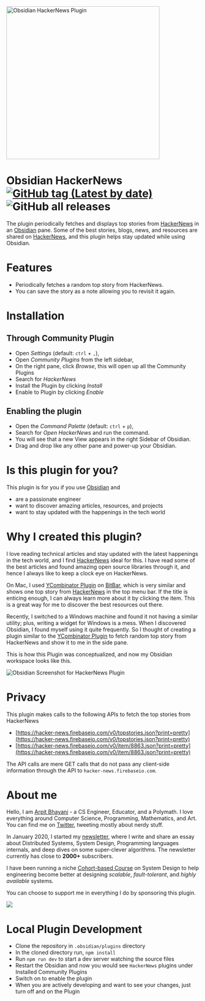 <img src="https://user-images.githubusercontent.com/4745789/131798196-7946c290-b663-48ac-b7ae-bf9de27bb20c.png" alt="Obsidian HackerNews Plugin" width="400" />

# Obsidian HackerNews [![GitHub tag (Latest by date)](https://img.shields.io/github/v/tag/arpitbbhayani/obsidian-hackernews)](https://github.com/arpitbbhayani/obsidian-hackernews/releases) ![GitHub all releases](https://img.shields.io/github/downloads/arpitbbhayani/obsidian-hackernews/total)

The plugin periodically fetches and displays top stories from [HackerNews](https://news.ycombinator.com/) in an [Obsidian](https://obsidian.md) pane. Some of the best stories, blogs, news, and resources are shared on [HackerNews](https://news.ycombinator.com/), and this plugin helps stay updated while using Obsidian.

# Features

 - Periodically fetches a random top story from HackerNews.
 - You can save the story as a note allowing you to revisit it again.

# Installation

## Through Community Plugin

 - Open *Settings* (default: `ctrl` + `,`),
 - Open *Community Plugins* from the left sidebar,
 - On the right pane, click *Browse*, this will open up all the Community Plugins
 - Search for *HackerNews*
 - Install the Plugin by clicking *Install*
 - Enable to Plugin by clicking *Enable*

## Enabling the plugin

 - Open the *Command Palette* (default: `ctrl` + `p`),
 - Search for *Open HackerNews* and run the command.
 - You will see that a new View appears in the right Sidebar of Obsidian.
 - Drag and drop like any other pane and power-up your Obsidian.


# Is this plugin for you?

This plugin is for you if you use [Obsidian](https://obsidian.md) and
 - are a passionate engineer
 - want to discover amazing articles, resources, and projects
 - want to stay updated with the happenings in the tech world


# Why I created this plugin?
I love reading technical articles and stay updated with the latest happenings in the tech world, and I find [HackerNews](https://news.ycombinator.com/) ideal for this. I have read some of the best articles and found amazing open source libraries through it, and hence I always like to keep a clock eye on HackerNews.

On Mac, I used [YCombinator Plugin](https://github.com/martinsirbe/ycombinator-bitbar) on [BitBar](https://xbarapp.com/), which is very similar and shows one top story from [HackerNews](https://news.ycombinator.com/) in the top menu bar. If the title is enticing enough, I can always learn more about it by clicking the item. This is a great way for me to discover the best resources out there.

Recently, I switched to a Windows machine and found it not having a similar utility; plus, writing a widget for Windows is a mess. When I discovered Obsidian, I found myself using it quite frequently. So I thought of creating a plugin similar to the [YCombinator Plugin](https://github.com/martinsirbe/ycombinator-bitbar) to fetch random top story from HackerNews and show it to me in the side pane.

This is how this Plugin was conceptualized, and now my Obsidian workspace looks like this.

![Obsidian Screenshot for HackerNews Plugin](https://user-images.githubusercontent.com/4745789/131978712-718691dd-57bb-48ea-bd4b-d8e182ec6c16.PNG)

# Privacy
This plugin makes calls to the following APIs to fetch the top stories from HackerNews
 - [https://hacker-news.firebaseio.com/v0/topstories.json?print=pretty](https://hacker-news.firebaseio.com/v0/topstories.json?print=pretty)
 - [https://hacker-news.firebaseio.com/v0/item/8863.json?print=pretty](https://hacker-news.firebaseio.com/v0/item/8863.json?print=pretty)

The API calls are mere GET calls that do not pass any client-side information through the API to `hacker-news.firebaseio.com`.  

# About me

Hello, I am [Arpit Bhayani](https://arpitbhayani.me/) - a CS Engineer, Educator, and a Polymath. I love everything around Computer Science, Programming, Mathematics, and Art. You can find me on [Twitter](https://twitter.com/arpit_bhayani), tweeting mostly about nerdy stuff.

In January 2020, I started my [newsletter](https://arpitbhayani.me/newsletter), where I write and share an essay about Distributed Systems, System Design, Programming languages internals, and deep dives on some super-clever algorithms. The newsletter currently has close to **2000+** subscribers.

I have been running a niche [Cohort-based Course](https://arpitbhayani.me/masterclass) on System Design to help engineering become better at designing  _scalable_,  _fault-tolerant_, and  _highly available_  systems.

You can choose to support me in everything I do by sponsoring this plugin.

<a  href="https://www.buymeacoffee.com/arpitbhayani"><img  src="https://img.buymeacoffee.com/button-api/?text=Buy me a coffee&emoji=&slug=arpitbhayani&button_colour=5F7FFF&font_colour=ffffff&font_family=Inter&outline_colour=000000&coffee_colour=FFDD00"></a>

# Local Plugin Development

 - Clone the repository in `.obsidian/plugins` directory
 - In the cloned directory run, `npm install`
 - Run `npm run dev` to start a dev server watching the source files
 - Restart the Obsidian and now you would see `HackerNews` plugins under Installed Community Plugins
 - Switch on to enable the plugin
 - When you are actively developing and want to see your changes, just turn off and on the Plugin
